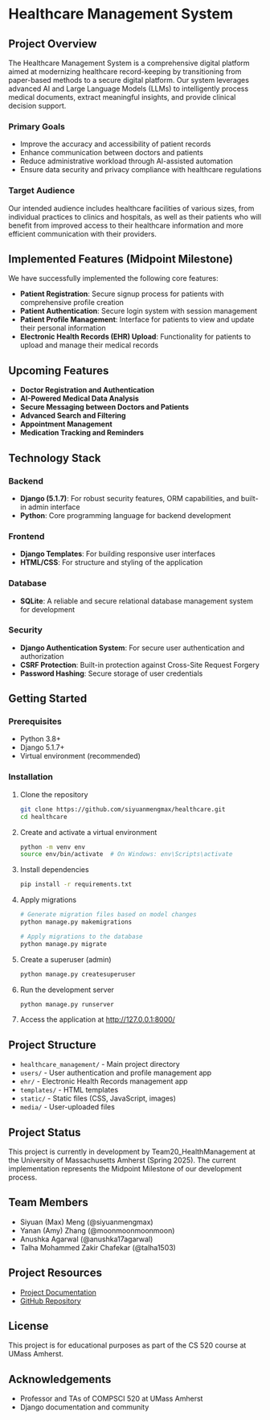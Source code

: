 # Healthcare Management System

## Project Overview
The Healthcare Management System is a comprehensive digital platform aimed at modernizing healthcare record-keeping by transitioning from paper-based methods to a secure digital platform. Our system leverages advanced AI and Large Language Models (LLMs) to intelligently process medical documents, extract meaningful insights, and provide clinical decision support.

### Primary Goals
- Improve the accuracy and accessibility of patient records
- Enhance communication between doctors and patients
- Reduce administrative workload through AI-assisted automation
- Ensure data security and privacy compliance with healthcare regulations

### Target Audience
Our intended audience includes healthcare facilities of various sizes, from individual practices to clinics and hospitals, as well as their patients who will benefit from improved access to their healthcare information and more efficient communication with their providers.

## Implemented Features (Midpoint Milestone)
We have successfully implemented the following core features:

- **Patient Registration**: Secure signup process for patients with comprehensive profile creation
- **Patient Authentication**: Secure login system with session management
- **Patient Profile Management**: Interface for patients to view and update their personal information
- **Electronic Health Records (EHR) Upload**: Functionality for patients to upload and manage their medical records

## Upcoming Features
- **Doctor Registration and Authentication**
- **AI-Powered Medical Data Analysis**
- **Secure Messaging between Doctors and Patients**
- **Advanced Search and Filtering**
- **Appointment Management**
- **Medication Tracking and Reminders**

## Technology Stack
### Backend
- **Django (5.1.7)**: For robust security features, ORM capabilities, and built-in admin interface
- **Python**: Core programming language for backend development

### Frontend
- **Django Templates**: For building responsive user interfaces
- **HTML/CSS**: For structure and styling of the application

### Database
- **SQLite**: A reliable and secure relational database management system for development

### Security
- **Django Authentication System**: For secure user authentication and authorization
- **CSRF Protection**: Built-in protection against Cross-Site Request Forgery
- **Password Hashing**: Secure storage of user credentials

## Getting Started

### Prerequisites
- Python 3.8+
- Django 5.1.7+
- Virtual environment (recommended)

### Installation
1. Clone the repository
   ```bash
   git clone https://github.com/siyuanmengmax/healthcare.git
   cd healthcare
   ```

2. Create and activate a virtual environment
   ```bash
   python -m venv env
   source env/bin/activate  # On Windows: env\Scripts\activate
   ```

3. Install dependencies
   ```bash
   pip install -r requirements.txt
   ```

4. Apply migrations
   ```bash
   # Generate migration files based on model changes
   python manage.py makemigrations
   
   # Apply migrations to the database
   python manage.py migrate

5. Create a superuser (admin)
   ```bash
   python manage.py createsuperuser
   ```

6. Run the development server
   ```bash
   python manage.py runserver
   ```

7. Access the application at http://127.0.0.1:8000/

## Project Structure
- `healthcare_management/` - Main project directory
- `users/` - User authentication and profile management app
- `ehr/` - Electronic Health Records management app
- `templates/` - HTML templates
- `static/` - Static files (CSS, JavaScript, images)
- `media/` - User-uploaded files

## Project Status
This project is currently in development by Team20_HealthManagement at the University of Massachusetts Amherst (Spring 2025). The current implementation represents the Midpoint Milestone of our development process.

## Team Members
- Siyuan (Max) Meng (@siyuanmengmax)
- Yanan (Amy) Zhang (@moonmoonmoonmoon)
- Anushka Agarwal (@anushka17agarwal)
- Talha Mohammed Zakir Chafekar (@talha1503)

## Project Resources
- [Project Documentation](https://drive.google.com/drive/folders/1CKSTxzOG-uz_qVGkbOr2_3o1p5T_zjmL?usp=sharing)
- [GitHub Repository](https://github.com/siyuanmengmax/healthcare)

## License
This project is for educational purposes as part of the CS 520 course at UMass Amherst.

## Acknowledgements
- Professor and TAs of COMPSCI 520 at UMass Amherst
- Django documentation and community